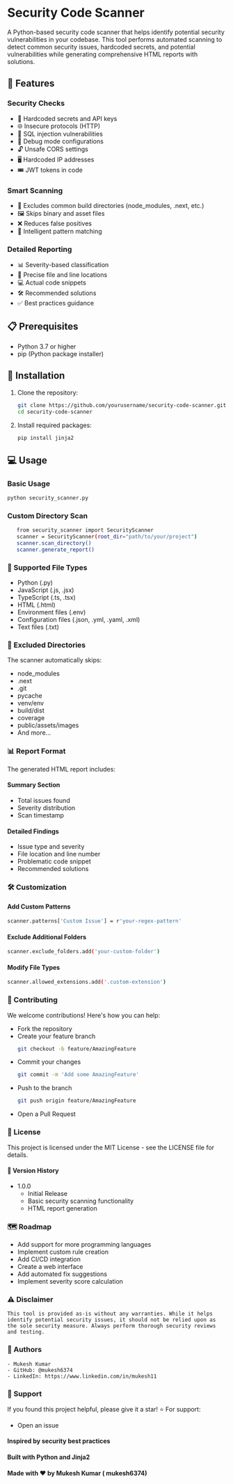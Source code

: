 # Security Code Scanner

A Python-based security code scanner that helps identify potential security vulnerabilities in your codebase. This tool performs automated scanning to detect common security issues, hardcoded secrets, and potential vulnerabilities while generating comprehensive HTML reports with solutions.

## 🚀 Features

### Security Checks
- 🔑 Hardcoded secrets and API keys
- 🌐 Insecure protocols (HTTP)
- 💉 SQL injection vulnerabilities
- 🐛 Debug mode configurations
- 🔓 Unsafe CORS settings
- 🖥️ Hardcoded IP addresses
- 🎟️ JWT tokens in code

### Smart Scanning
- 📂 Excludes common build directories (node_modules, .next, etc.)
- 🖼️ Skips binary and asset files
- ❌ Reduces false positives
- 🎯 Intelligent pattern matching

### Detailed Reporting
- 📊 Severity-based classification
- 📍 Precise file and line locations
- 💻 Actual code snippets
- 🛠️ Recommended solutions
- ✅ Best practices guidance

## 📋 Prerequisites

- Python 3.7 or higher
- pip (Python package installer)

## 🔧 Installation

1. Clone the repository:
    ```bash
    git clone https://github.com/yourusername/security-code-scanner.git
    cd security-code-scanner
    ```

2. Install required packages:
    ```bash
    pip install jinja2
    ```

## 💻 Usage

### Basic Usage
```bash
python security_scanner.py
```

### Custom Directory Scan
```bash
   from security_scanner import SecurityScanner
   scanner = SecurityScanner(root_dir="path/to/your/project")
   scanner.scan_directory()
   scanner.generate_report()
```

### 📄 Supported File Types
- Python (.py)
- JavaScript (.js, .jsx)
- TypeScript (.ts, .tsx)
- HTML (.html)
- Environment files (.env)
- Configuration files (.json, .yml, .yaml, .xml)
- Text files (.txt)

### 🚫 Excluded Directories
The scanner automatically skips:
- node_modules
- .next
- .git
- pycache
- venv/env
- build/dist
- coverage
- public/assets/images
- And more...

### 📊 Report Format
The generated HTML report includes:
#### Summary Section
- Total issues found
- Severity distribution
- Scan timestamp

#### Detailed Findings
- Issue type and severity
- File location and line number
- Problematic code snippet
- Recommended solutions

### 🛠️ Customization
#### Add Custom Patterns
```bash
scanner.patterns['Custom Issue'] = r'your-regex-pattern'
```

#### Exclude Additional Folders
```bash
scanner.exclude_folders.add('your-custom-folder')
```

#### Modify File Types
```bash
scanner.allowed_extensions.add('.custom-extension')
```
### 🤝 Contributing
We welcome contributions! Here's how you can help:
- Fork the repository
- Create your feature branch 
    ```bash
    git checkout -b feature/AmazingFeature
    ```
- Commit your changes
    ```bash
    git commit -m 'Add some AmazingFeature'
    ```
- Push to the branch 
    ```bash
    git push origin feature/AmazingFeature
    ```
- Open a Pull Request

### 📝 License
This project is licensed under the MIT License - see the LICENSE file for details.

#### 🔄 Version History
- 1.0.0
    - Initial Release
    - Basic security scanning functionality
    - HTML report generation

### 🗺️ Roadmap
   - Add support for more programming languages
   - Implement custom rule creation
   - Add CI/CD integration
   - Create a web interface
   - Add automated fix suggestions
   - Implement severity score calculation

### ⚠️ Disclaimer
    This tool is provided as-is without any warranties. While it helps identify potential security issues, it should not be relied upon as the sole security measure. Always perform thorough security reviews and testing.
### 👥 Authors
    - Mukesh Kumar
    - GitHub: @mukesh6374
    - LinkedIn: https://www.linkedin.com/in/mukesh11

### 🌟 Support
If you found this project helpful, please give it a star! ⭐
For support:
- Open an issue

#### Inspired by security best practices

#### Built with Python and Jinja2

#### Made with ❤️ by Mukesh Kumar ( mukesh6374)
